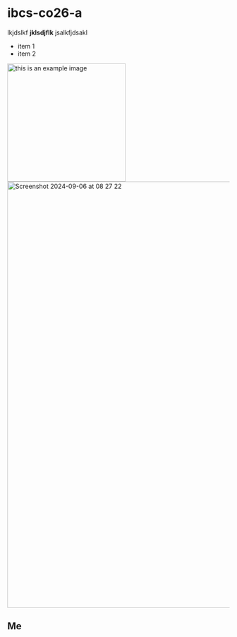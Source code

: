 # ibcs-co26-a

lkjdslkf **jklsdjflk** jsalkfjdsakl
- item 1
- item 2
<img width="268" alt="this is an example image" src="https://github.com/user-attachments/assets/9ea4e388-4669-4c09-89c0-ad428a876fbf">

<img width="968" alt="Screenshot 2024-09-06 at 08 27 22" src="https://github.com/user-attachments/assets/f244f144-25af-47ab-9d93-d5ed3ea4fc51">




## Me
